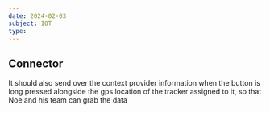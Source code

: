 ```yaml
---
date: 2024-02-03
subject: IOT
type: 
---
```


## Connector 

It should also send over the context provider information when the button is long pressed alongside the gps location of the tracker assigned to it, so that Noe and his team can grab the data 



